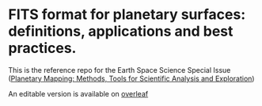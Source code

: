 # FITS format for planetary surfaces: definitions, applications and best practices.

This is the reference repo for the Earth Space Science Special Issue ([Planetary Mapping: Methods, Tools for Scientific Analysis and Exploration](http://agupubs.onlinelibrary.wiley.com/hub/jgr/journal/10.1002/(ISSN)2169-9100/features/call-for-papers.html))

An editable version is available on [overleaf](https://www.overleaf.com/10763997xncnddwzgvdv)

